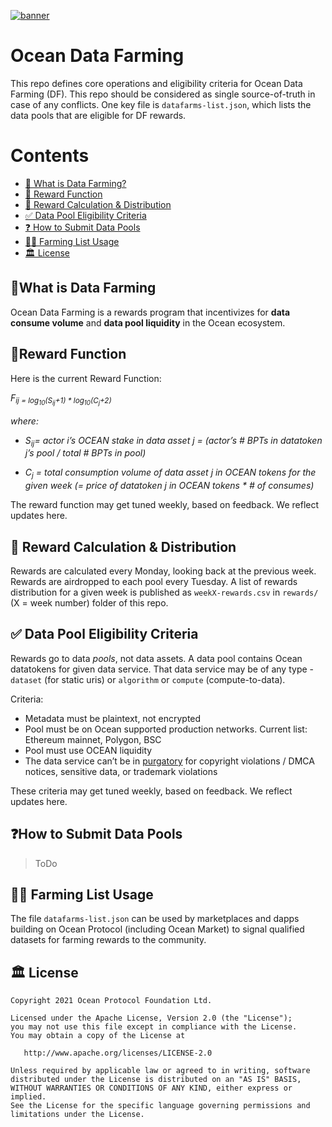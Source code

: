 [![banner](https://raw.githubusercontent.com/oceanprotocol/art/master/github/repo-banner%402x.png)](https://oceanprotocol.com)

# Ocean Data Farming

This repo defines core operations and eligibility criteria for Ocean Data Farming (DF). This repo should be considered as single source-of-truth in case of any conflicts. One key file is `datafarms-list.json`, which lists the data pools that are eligible for DF rewards.

# Contents

- [🌾 What is Data Farming?](#what-is-data-farming)
- [🤑 Reward Function](#reward-function)
- [🚜 Reward Calculation & Distribution](#rewards-calculation-&-Distribution)
- [✅ Data Pool Eligibility Criteria](#dataset-eligibility-criteria)
- [❓ How to Submit Data Pools](#how-to-submit-datasets)
- [🧑‍🌾 Farming List Usage](#️farming-list-usage)
- [🏛 License](#license)


## 🌾What is Data Farming

Ocean Data Farming is a rewards program that incentivizes for **data consume volume** and **data pool liquidity** in the Ocean ecosystem.

## 🤑Reward Function

Here is the current Reward Function:

*F<sub>ij = log<sub>10</sub>(S<sub>ij</sub>+1) * log<sub>10</sub>(C<sub>j</sub>+2)*    

_where:_
   
- *S<sub>ij</sub>= actor i’s OCEAN stake in data asset j = (actor’s # BPTs in datatoken j’s pool / total # BPTs in pool)*
   
- *C<sub>j</sub> = total consumption volume of data asset j in OCEAN tokens for the given week (= price of datatoken j in OCEAN tokens *  # of consumes)*
 
The reward function may get tuned weekly, based on feedback. We reflect updates here.

## 🚜 Reward Calculation & Distribution

Rewards are calculated every Monday, looking back at the previous week. Rewards are airdropped to each pool every Tuesday. A list of rewards distribution for a given week is published as `weekX-rewards.csv` in `rewards/` (X = week number) folder of this repo.

## ✅ Data Pool Eligibility Criteria

Rewards go to data _pools_, not data assets. A data pool contains Ocean datatokens for given data service. That data service may be of any type - `dataset` (for static uris) or `algorithm` or `compute` (compute-to-data).
   
Criteria:
   
- Metadata must be plaintext, not encrypted
- Pool must be on Ocean supported production networks. Current list: Ethereum mainnet, Polygon, BSC
- Pool must use OCEAN liquidity
- The data service can’t be in [purgatory](https://github.com/oceanprotocol/list-purgatory/blob/main/policies/README.md) for copyright violations / DMCA notices, sensitive data, or trademark violations
   
These criteria may get tuned weekly, based on feedback. We reflect updates here.

## ❓How to Submit Data Pools

> ToDo

## 🧑‍🌾 Farming List Usage

The file `datafarms-list.json` can be used by marketplaces and dapps building on Ocean Protocol (including Ocean Market) to signal qualified datasets for farming rewards to the community.

## 🏛 License

```text
Copyright 2021 Ocean Protocol Foundation Ltd.

Licensed under the Apache License, Version 2.0 (the "License");
you may not use this file except in compliance with the License.
You may obtain a copy of the License at

   http://www.apache.org/licenses/LICENSE-2.0

Unless required by applicable law or agreed to in writing, software
distributed under the License is distributed on an "AS IS" BASIS,
WITHOUT WARRANTIES OR CONDITIONS OF ANY KIND, either express or implied.
See the License for the specific language governing permissions and
limitations under the License.
```
